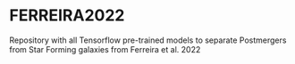 # FERREIRA2022
Repository with all Tensorflow pre-trained models to separate Postmergers from Star Forming galaxies from Ferreira et al. 2022
